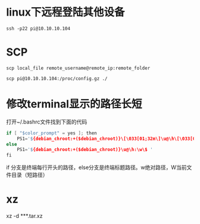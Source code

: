 
# linux下远程登陆其他设备
```
ssh -p22 pi@10.10.10.104
```

# SCP
```
scp local_file remote_username@remote_ip:remote_folder

scp pi@10.10.10.104:/proc/config.gz ./
```

# 修改terminal显示的路径长短
打开~/.bashrc文件找到下面的代码
```c++
if [ "$color_prompt" = yes ]; then
    PS1='${debian_chroot:+($debian_chroot)}\[\033[01;32m\]\u@\h\[\033[00m\]:\[\033[01;34m\]\w\[\033[00m\]\$ '
else
    PS1='${debian_chroot:+($debian_chroot)}\u@\h:\w\$ '
fi
```
if 分支是终端每行开头的路径，else分支是终端标题路径。w绝对路径，W当前文件目录（短路径）

# xz
xz -d ***.tar.xz